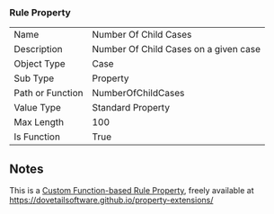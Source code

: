 ### Rule Property
|  |  |
| ------------- | ------------- |
| Name	| Number Of Child Cases
| Description	| Number Of Child Cases on a given case
| Object Type	| Case
| Sub Type	| Property
| Path or Function	| NumberOfChildCases
| Value Type	| Standard Property
| Max Length	| 100
| Is Function	| True

## Notes
This is a [Custom Function-based Rule Property](http://clarify.dovetailsoftware.com/gsherman/2016/12/20/introducing-custom-function-based-rule-properties/), freely available at https://dovetailsoftware.github.io/property-extensions/

